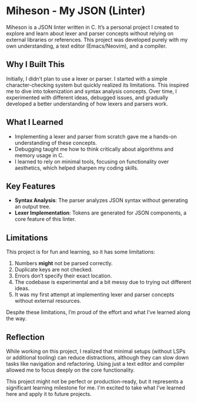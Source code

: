 # Miheson - My JSON (Linter)

Miheson is a JSON linter written in C. It’s a personal project I created to explore and learn about lexer and parser concepts without relying on external libraries or references. This project was developed purely with my own understanding, a text editor (Emacs/Neovim), and a compiler.

## Why I Built This

Initially, I didn’t plan to use a lexer or parser. I started with a simple character-checking system but quickly realized its limitations. This inspired me to dive into tokenization and syntax analysis concepts. Over time, I experimented with different ideas, debugged issues, and gradually developed a better understanding of how lexers and parsers work.

## What I Learned

- Implementing a lexer and parser from scratch gave me a hands-on understanding of these concepts. 
- Debugging taught me how to think critically about algorithms and memory usage in C.
- I learned to rely on minimal tools, focusing on functionality over aesthetics, which helped sharpen my coding skills.

## Key Features

- **Syntax Analysis**: The parser analyzes JSON syntax without generating an output tree.
- **Lexer Implementation**: Tokens are generated for JSON components, a core feature of this linter.

## Limitations

This project is for fun and learning, so it has some limitations:
1. Numbers **might** not be parsed correctly.
2. Duplicate keys are not checked.
3. Errors don’t specify their exact location.
4. The codebase is experimental and a bit messy due to trying out different ideas.
5. It was my first attempt at implementing lexer and parser concepts without external resources.

Despite these limitations, I’m proud of the effort and what I’ve learned along the way.

## Reflection

While working on this project, I realized that minimal setups (without LSPs or additional tooling) can reduce distractions, although they can slow down tasks like navigation and refactoring. Using just a text editor and compiler allowed me to focus deeply on the core functionality.

This project might not be perfect or production-ready, but it represents a significant learning milestone for me. I'm excited to take what I’ve learned here and apply it to future projects.
